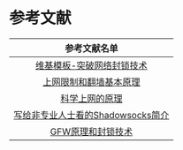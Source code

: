 # 参考文献

| 参考文献名单 |
|:-:| 
|[维基模板-突破网络封锁技术](https://zh.wikipedia.org/wiki/Template:%E7%AA%81%E7%A0%B4%E7%BD%91%E7%BB%9C%E5%B0%81%E9%94%81%E6%8A%80%E6%9C%AF)|
|[上网限制和翻墙基本原理](http://blog.021xt.cc/archives/85) |
|[科学上网的原理](https://segmentfault.com/a/1190000011485579) |
|[写给非专业人士看的Shadowsocks简介](https://vc2tea.com/whats-shadowsocks/) |
|[GFW原理和封锁技术](https://xuranus.github.io/2017/10/09/GFW%E5%8E%9F%E7%90%86%E5%92%8C%E5%B0%81%E9%94%81%E6%8A%80%E6%9C%AF/)|











